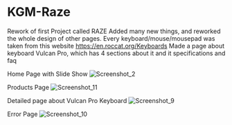 # KGM-Raze
Rework of first Project called RAZE
Added many new things, and reworked the whole design of other pages.
Every keyboard/mouse/mousepad was taken from this website https://en.roccat.org/Keyboards
Made a page about keyboard Vulcan Pro, which has 4 sections about it and it specifications and faq

Home Page with Slide Show
![Screenshot_2](https://user-images.githubusercontent.com/75215568/106179825-dbc6dc00-619b-11eb-8b5d-08213205d9a6.png)

Products Page
![Screenshot_11](https://user-images.githubusercontent.com/75215568/104809149-6f3afd00-57eb-11eb-8db2-c03ef147b756.png)

Detailed page about Vulcan Pro Keyboard
![Screenshot_9](https://user-images.githubusercontent.com/75215568/104809160-7eba4600-57eb-11eb-8ffd-802ec6b79167.png)

Error Page
![Screenshot_10](https://user-images.githubusercontent.com/75215568/104809168-8d086200-57eb-11eb-9bd0-ea55125356bc.png)

